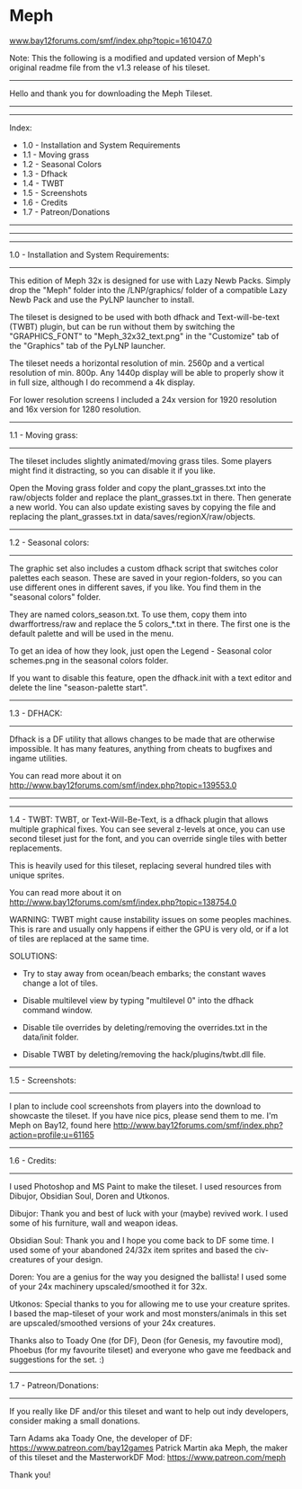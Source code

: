 # Meph
www.bay12forums.com/smf/index.php?topic=161047.0

Note: This the following is a modified and updated version of Meph's original readme file from the v1.3 release of his tileset.
________________________________________


Hello and thank you for downloading the Meph Tileset.

________________________________________
________________________________________
Index:
 * 1.0 - Installation and System Requirements
 * 1.1 - Moving grass
 * 1.2 - Seasonal Colors
 * 1.3 - Dfhack
 * 1.4 - TWBT
 * 1.5 - Screenshots
 * 1.6 - Credits
 * 1.7 - Patreon/Donations
________________________________________
________________________________________





________________________________________
1.0 - Installation and System Requirements:
________________________________________
This edition of Meph 32x is designed for use with Lazy Newb Packs. Simply drop the "Meph" folder into the /LNP/graphics/ folder of a compatible Lazy Newb Pack and use the PyLNP launcher to install.

The tileset is designed to be used with both dfhack and Text-will-be-text (TWBT) plugin, but can be run without them by switching the "GRAPHICS_FONT" to "Meph_32x32_text.png" in the "Customize" tab of the "Graphics" tab of the PyLNP launcher.

The tileset needs a horizontal resolution of min. 2560p and a vertical resolution of min. 800p. Any 1440p display will be able to properly show it in full size, although I do recommend a 4k display.

For lower resolution screens I included a 24x version for 1920 resolution and 16x version for 1280 resolution.


________________________________________
1.1 - Moving grass:
________________________________________
The tileset includes slightly animated/moving grass tiles. Some players might find it distracting, so you can disable it if you like.

Open the Moving grass folder and copy the plant_grasses.txt into the raw/objects folder and replace the plant_grasses.txt in there. Then generate a new world. You can also update existing saves by copying the file and replacing the plant_grasses.txt in data/saves/regionX/raw/objects.


________________________________________
1.2 - Seasonal colors:
________________________________________
The graphic set also includes a custom dfhack script that switches color palettes each season. These are saved in your region-folders, so you can use different ones in different saves, if you like.  You find them in the "seasonal colors" folder.

They are named colors_season.txt. To use them, copy them into dwarffortress/raw and replace the 5 colors_*.txt in there. The first one is the default palette and will be used in the menu.

To get an idea of how they look, just open the Legend - Seasonal color schemes.png in the seasonal colors folder.

If you want to disable this feature, open the dfhack.init with a text editor and delete the line "season-palette start".


________________________________________
1.3 - DFHACK:
________________________________________
Dfhack is a DF utility that allows changes to be made that are otherwise impossible. It has many features, anything from cheats to bugfixes and ingame utilities.

You can read more about it on http://www.bay12forums.com/smf/index.php?topic=139553.0


________________________________________
________________________________________
1.4 - TWBT:
TWBT, or Text-Will-Be-Text, is a dfhack plugin that allows multiple graphical fixes. You can see several z-levels at once, you can use second tileset just for the font, and you can override single tiles with better replacements.

This is heavily used for this tileset, replacing several hundred tiles with unique sprites.

You can read more about it on http://www.bay12forums.com/smf/index.php?topic=138754.0

WARNING: 
TWBT might cause instability issues on some peoples machines. This is rare and usually only happens if either the GPU is very old, or if a lot of tiles are replaced at the same time. 

SOLUTIONS: 
- Try to stay away from ocean/beach embarks; the constant waves change a lot of tiles.

- Disable multilevel view by typing "multilevel 0" into the dfhack command window.

- Disable tile overrides by deleting/removing the overrides.txt in the data/init folder.

- Disable TWBT by deleting/removing the hack/plugins/twbt.dll file.


________________________________________
1.5 - Screenshots:
________________________________________
I plan to include cool screenshots from players into the download to showcaste the tileset. If you have nice pics, please send them to me. I'm Meph on Bay12, found here http://www.bay12forums.com/smf/index.php?action=profile;u=61165


________________________________________
1.6 - Credits:
________________________________________
I used Photoshop and MS Paint to make the tileset.
I used resources from Dibujor, Obsidian Soul, Doren and Utkonos.

Dibujor: Thank you and best of luck with your (maybe) revived work. I used some of his furniture, wall and weapon ideas.

Obsidian Soul: Thank you and I hope you come back to DF some time. I used some of your abandoned 24/32x item sprites and based the civ-creatures of your design.

Doren: You are a genius for the way you designed the ballista! I used some of your 24x machinery upscaled/smoothed it for 32x.

Utkonos: Special thanks to you for allowing me to use your creature sprites. I based the map-tileset of your work and most monsters/animals in this set are upscaled/smoothed versions of your 24x creatures.

Thanks also to Toady One (for DF), Deon (for Genesis, my favoutire mod), Phoebus (for my favourite tileset) and everyone who gave me feedback and suggestions for the set. :)


________________________________________
1.7 - Patreon/Donations:
________________________________________
If you really like DF and/or this tileset and want to help out indy developers, consider making a small donations.

Tarn Adams aka Toady One, the developer of DF: https://www.patreon.com/bay12games
Patrick Martin aka Meph, the maker of this tileset and the MasterworkDF Mod: https://www.patreon.com/meph

Thank you!